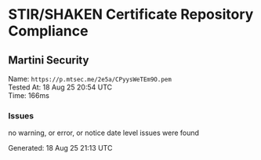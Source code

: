 # STIR/SHAKEN Certificate Repository Compliance

## Martini Security

Name: `https://p.mtsec.me/2e5a/CPyysWeTEm9O.pem`\
Tested At: 18 Aug 25 20:54 UTC\
Time: 166ms

### Issues

no warning, or error, or notice date level issues were found

Generated: 18 Aug 25 21:13 UTC